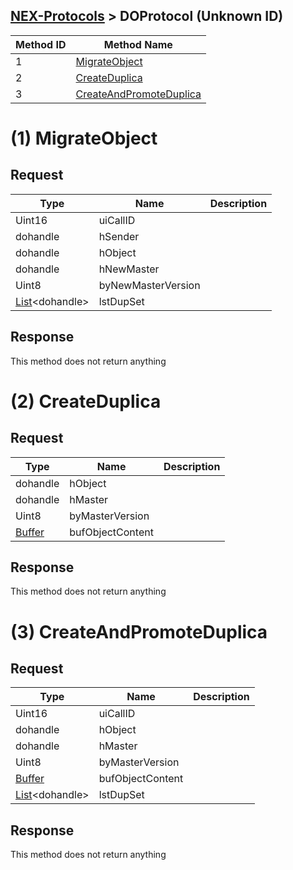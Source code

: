 ## [NEX-Protocols](https://github.com/kinnay/NintendoClients/wiki/NEX-Protocols) > DOProtocol (Unknown ID)

| Method ID | Method Name |
| --- | --- |
| 1 | [MigrateObject](#1-migrateobject) |
| 2 | [CreateDuplica](#2-createduplica) |
| 3 | [CreateAndPromoteDuplica](#3-createandpromoteduplica) |

# (1) MigrateObject

## Request
| Type | Name | Description |
| --- | --- | --- |
| Uint16 | uiCallID |  |
| dohandle | hSender |  |
| dohandle | hObject |  |
| dohandle | hNewMaster |  |
| Uint8 | byNewMasterVersion |  |
| [List](https://github.com/kinnay/NintendoClients/wiki/NEX-Common-Types#list)&#x3C;dohandle&#x3E; | lstDupSet |  |

## Response
This method does not return anything

# (2) CreateDuplica

## Request
| Type | Name | Description |
| --- | --- | --- |
| dohandle | hObject |  |
| dohandle | hMaster |  |
| Uint8 | byMasterVersion |  |
| [Buffer](https://github.com/kinnay/NintendoClients/wiki/NEX-Common-Types#buffer) | bufObjectContent |  |

## Response
This method does not return anything

# (3) CreateAndPromoteDuplica

## Request
| Type | Name | Description |
| --- | --- | --- |
| Uint16 | uiCallID |  |
| dohandle | hObject |  |
| dohandle | hMaster |  |
| Uint8 | byMasterVersion |  |
| [Buffer](https://github.com/kinnay/NintendoClients/wiki/NEX-Common-Types#buffer) | bufObjectContent |  |
| [List](https://github.com/kinnay/NintendoClients/wiki/NEX-Common-Types#list)&#x3C;dohandle&#x3E; | lstDupSet |  |

## Response
This method does not return anything
